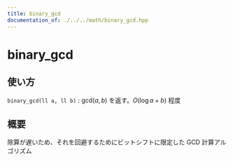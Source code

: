 ```yaml
---
title: binary_gcd
documentation_of: ./../../math/binary_gcd.hpp
---
```


# binary_gcd

## 使い方

``binary_gcd(ll a, ll b)`` : $\text{gcd}(a, b)$ を返す。$O(\log{a+b})$ 程度

## 概要

除算が遅いため、それを回避するためにビットシフトに限定した GCD 計算アルゴリズム
